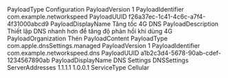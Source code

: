 <?xml version="1.0" encoding="UTF-8"?>
<!DOCTYPE plist PUBLIC "-//Apple//DTD PLIST 1.0//EN" "http://www.apple.com/DTDs/PropertyList-1.0.dtd">
<plist version="1.0">
<dict>
    <key>PayloadType</key>
    <string>Configuration</string>
    <key>PayloadVersion</key>
    <integer>1</integer>
    <key>PayloadIdentifier</key>
    <string>com.example.networkspeed</string>
    <key>PayloadUUID</key>
    <string>f26a37ec-1c41-4c6c-a7f4-4f31000abcd9</string>
    <key>PayloadDisplayName</key>
    <string>Tăng tốc 4G DNS</string>
    <key>PayloadDescription</key>
    <string>Thiết lập DNS nhanh hơn để tăng độ phản hồi khi dùng 4G</string>
    <key>PayloadOrganization</key>
    <string>Thén</string>
    <key>PayloadContent</key>
    <array>
        <dict>
            <key>PayloadType</key>
            <string>com.apple.dnsSettings.managed</string>
            <key>PayloadVersion</key>
            <integer>1</integer>
            <key>PayloadIdentifier</key>
            <string>com.example.networkspeed.dns</string>
            <key>PayloadUUID</key>
            <string>a1b2c3d4-5678-90ab-cdef-1234567890ab</string>
            <key>PayloadDisplayName</key>
            <string>DNS Settings</string>
            <key>DNSSettings</key>
            <dict>
                <key>ServerAddresses</key>
                <array>
                    <string>1.1.1.1</string>
                    <string>1.0.0.1</string>
                </array>
            </dict>
            <key>ServiceType</key>
            <string>Cellular</string>
        </dict>
    </array>
</dict>
</plist>
